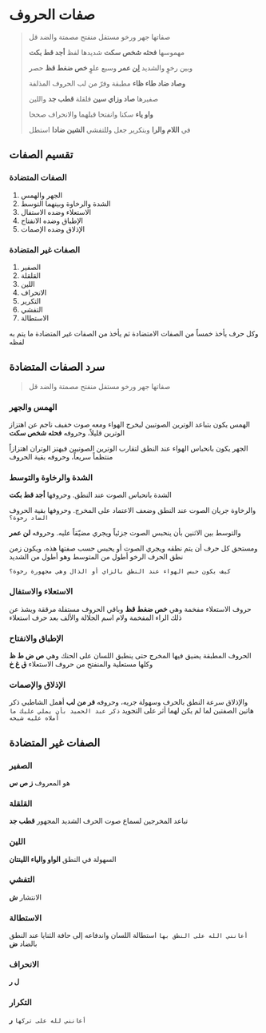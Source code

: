 # صفات الحروف

> صفاتها جهر ورخو مستفل    منفتح مصمتة والضد قل
> 
>مهموسها __فحثه شخص سكت__    شديدها لفظ __أجد قط بكت__
>
>وبين رخوٍ والشديد __لِن عمر__    وسبع علوٍ __خص ضغط قظ__ حصر
>
>__وصاد ضاد طاء ظاء__ مطبقة   وفرّ من لب الحروف المذلفة
>
>صفيرها __صاد وزاي سين__    قلقلة __قطب جد__ واللين
>
>__واو ياء__ سكنا وانفتحا    قبلهما والانحراف صححا
>
>في __اللام والرا__ وبتكرير جعل    وللتفشي __الشين ضادا__ استطل


## تقسيم الصفات
### الصفات المتضادة
1. الجهر والهمس
2. الشدة والرخاوة وبينهما التوسط
3. الاستعلاء وضده الاستفال
4. الإطباق وضده الانفتاح
5. الإذلاق وضده الإصمات

### الصفات غير المتضادة
1. الصفير
2. القلقلة
3. اللين
4. الانحراف
5. التكرير
6. التفشي
7. الاستطالة

وكل حرف يأخذ خمساً من الصفات الامتضادة ثم يأخذ من الصفات غير المتضادة ما يتم به لفظه

## سرد الصفات المتضادة
> صفاتها جهر ورخو مستفل    منفتح مصمتة والضد قل

### الهمس والجهر
الهمس يكون بتباعد الوترين الصوتيين ليخرج الهواء ومعه صوت خفيف ناجم عن اهتزاز الوترين قليلاً، وحروفه __فحثه شخص سكت__

الجهر يكون بانحباس الهواء عند النطق لتقارب الوترين الصوتيين فيهتز الوتران اهتزازاً منتظماً سريعاً، وحروفه بقية الحروف

### الشدة والرخاوة والتوسط

الشدة بانحباس الصوت عند النطق. وحروفها __أجد قط بكت__

والرخاوة جريان الصوت عند النطق وضعف الاعتماد على المخرج. وحروفها بقية الحروف
`الضاد رخوة؟`

والتوسط بين الاثنين بأن ينحبس الصوت جزئياً ويجري  مضيّقاً عليه. وحروفه __لن عمر__

ومستحق كل حرف أن يتم نطقه ويجري الصوت أو يحبس حسب صفتها هذه، ويكون زمن نطق الحرف الرخو أطول من المتوسط وهو أطول من الشديد

`كيف يكون حبس الهواء عند النطق بالزاي أو الذال وهي مجهورة رخوة؟`
### الاستعلاء والاستفال
حروف الاستعلاء مفخمة وهي __خص ضغط قظ__ وباقي الحروف مستفلة مرققة
ويشذ عن ذلك الراء المفخمة ولام اسم الجلالة والألف بعد حرف استعلاء
### الإطباق والانفتاح
الحروف المطبقة يضيق فيها المخرج حتى ينطبق اللسان على الحنك وهي __ص ض ط ظ__ وكلها مستعلية
والمنفتح من حروف الاستعلاء __ق غ خ__

### الإذلاق والإصمات
والإذلاق سرعة النطق بالحرف وسهولة جريه، وحروفه __فر من لب__
أهمل الشاطبي ذكر هاتين الصفتين لما لم يكن لهما أثر على التجويد
`ذكر عبد الحميد بأن يملي عليك ما أملاه عليه شيخه`

## الصفات غير المتضادة
### الصفير
هو المعروف
__ز ص س__

### القلقلة
تباعد المخرجين لسماع صوت الحرف الشديد المجهور
**قطب جد**

### اللين
السهولة في النطق
**الواو والياء اللينتان**

### التفشي
الانتشار
**ش**

### الاستطالة
`أعانني الله على النطق بها`
استطالة اللسان واندفاعه إلى حافة الثنايا عند النطق بالضاد
**ض**

### الانحراف
**ل ر**

### التكرار
`أعانني لله على تركها`
**ر**


